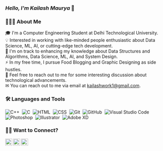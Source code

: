 ### *Hello, I'm Kailash Maurya* 👋

### 👨🏻‍💻 About Me
🎓 I'm a Computer Engineering Student at Delhi Technological University.\
💡 Interested in working with like-minded people enthusiastic about Data Science, ML, AI, or cutting-edge tech development.\
🌱 I'm on track to enhancing my knowledge about Data Structures and Algorithms, Data Science, ML, AI, and System Design.\
⚡ In my free time, I pursue Food Blogging and Graphic Designing as side hustles.\
💬 Feel free to reach out to me for some interesting discussion about technological advancements.\
✉ You can reach out to me via email at kailashwork1@gmail.com.

### 🛠 Languages and Tools
![C++](https://img.shields.io/badge/-C++-05122A?style=flat&logo=C%2B%2B&logoColor=00599C)&nbsp;
![C](https://img.shields.io/badge/-C-05122A?style=flat&logo=C&logoColor=A8B9CC)&nbsp;
![HTML](https://img.shields.io/badge/-HTML-05122A?style=flat&logo=HTML5)&nbsp;
![CSS](https://img.shields.io/badge/-CSS-05122A?style=flat&logo=CSS3&logoColor=1572B6)&nbsp;
![Git](https://img.shields.io/badge/-Git-05122A?style=flat&logo=git)&nbsp;
![GitHub](https://img.shields.io/badge/-GitHub-05122A?style=flat&logo=github)&nbsp;
![Visual Studio Code](https://img.shields.io/badge/-Visual%20Studio%20Code-05122A?style=flat&logo=visual-studio-code&logoColor=007ACC)&nbsp;
![Photoshop](https://img.shields.io/badge/-Photoshop-05122A?style=flat&logo=adobe-photoshop)&nbsp;
![Illustrator](https://img.shields.io/badge/-Illustrator-05122A?style=flat&logo=adobe-illustrator)&nbsp;
![Adobe XD](https://img.shields.io/badge/-Adobe_XD-05122A?style=flat&logo=adobe-xd)&nbsp;

<!---
kailashmaurya27/kailashmaurya27 is a ✨ special ✨ repository because its README.md (this file) appears on your GitHub profile.
You can click the Preview link to take a look at your changes.
--->

### 🤝🏻 Want to Connect?
<a href="https://twitter.com/gubby27">
  <img align="left" alt="Kailash's Twitter" width="22px" src="https://cdn-icons-png.flaticon.com/512/3670/3670127.png" />
</a>
<a href="https://www.linkedin.com/in/kailash-maurya-032898208/">
  <img align="left" alt="Kailash's LinkedIn" width="22px" src="https://cdn-icons-png.flaticon.com/512/3670/3670129.png" />
</a>
<a href="https://github.com/kailashmaurya27">
  <img align="left" alt="Kailash's GitHub" width="22px" src="https://cdn-icons-png.flaticon.com/512/270/270798.png" />
</a>
